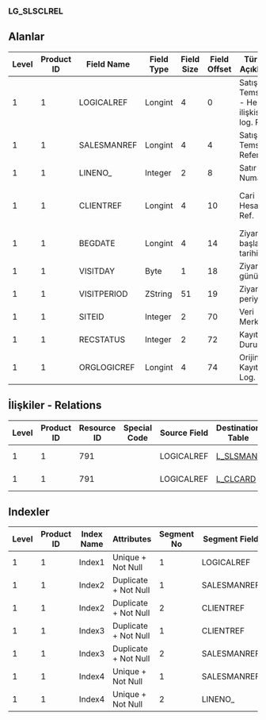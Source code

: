 ### LG_SLSCLREL

## Alanlar

**Level**|**Product ID**|**Field Name**|**Field Type**|**Field Size**|**Field Offset**|**Türkçe Açıklama**|**Expression**
-----|-----|-----|-----|-----|-----|-----|-----
1|1|LOGICALREF|Longint|4|0|Satış Temsilcisi - Hesap ilişkisi log. Ref.|Sales Representative-Account Relation Logical Reference
1|1|SALESMANREF|Longint|4|4|Satış Temsilcisi Referansı|Sales Represantative Reference
1|1|LINENO_|Integer|2|8|Satır Numarası|Line Number
1|1|CLIENTREF|Longint|4|10|Cari Hesap Ref.|Account Receivable / Payable Reference
1|1|BEGDATE|Longint|4|14|Ziyaret başlangıç tarihi|Visit Start Date
1|1|VISITDAY|Byte|1|18|Ziyaret günü|Visit Day
1|1|VISITPERIOD|ZString|51|19|Ziyaret periyodu|Visit Period
1|1|SITEID|Integer|2|70|Veri Merkezi|Data Processing Site
1|1|RECSTATUS|Integer|2|72|Kayıt Durumu|Record Status
1|1|ORGLOGICREF|Longint|4|74|Orijinal Kayıt Log. Ref.|Original Record Logical Reference

## İlişkiler - Relations
**Level**|**Product ID**|**Resource ID**|**Special Code**|**Source Field**|**Destination Table**|**Destination Field**|**Relation Type**|**Extra Condition**
-----|-----|-----|-----|-----|-----|-----|-----|-----
1|1|791||LOGICALREF|[L_SLSMAN](../LG_SLSMAN "L_SLSMAN")|LOGICALREF|one-to-one|
1|1|791||LOGICALREF|[L_CLCARD](../LG_CLCARD "L_CLCARD")|LOGICALREF|one-to-one|

## Indexler
**Level**|**Product ID**|**Index Name**|**Attributes**|**Segment No**|**Segment Field**|**Sense**
-----|-----|-----|-----|-----|-----|-----
1|1|Index1|Unique + Not Null|1|LOGICALREF|Ascending
1|1|Index2|Duplicate + Not Null|1|SALESMANREF|Ascending
1|1|Index2|Duplicate + Not Null|2|CLIENTREF|Ascending
1|1|Index3|Duplicate + Not Null|1|CLIENTREF|Ascending
1|1|Index3|Duplicate + Not Null|2|SALESMANREF|Ascending
1|1|Index4|Unique + Not Null|1|SALESMANREF|Ascending
1|1|Index4|Unique + Not Null|2|LINENO_|Ascending
